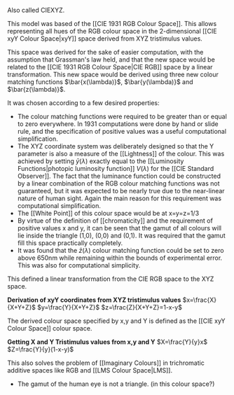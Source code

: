 Also called CIEXYZ.

This model was based of the [[CIE 1931 RGB Colour Space]]. This allows representing all hues of the RGB colour space in the 2-dimensional [[CIE xyY Colour Space|xyY]] space derived from XYZ tristimulus values.

This space was derived for the sake of easier computation, with the assumption that Grassman's law held, and that the new space would be related to the [[CIE 1931 RGB Colour Space|CIE RGB]] space by a linear transformation. This new space would be derived using three new colour matching functions $\bar{x(\lambda)}$, $\bar{y(\lambda)}$ and $\bar{z(\lambda)}$.

It was chosen according to a few desired properties:
- The colour matching functions were required to be greater than or equal to zero everywhere. In 1931 computations were done by hand or slide rule, and the specification of positive values was a useful computational simplification.
- The XYZ coordinate system was deliberately designed so that the Y parameter is also a measure of the [[Lightness]] of the colour. This was achieved by setting $\bar{y}(\lambda)$ exactly equal to the [[Luminosity Functions|photopic luminosity function]] $V(\lambda)$ for the [[CIE Standard Observer]]. The fact that the luminance function could be constructed by a linear combination of the RGB colour matching functions was not guaranteed, but it was expected to be nearly true due to the near-linear nature of human sight. Again the main reason for this requirement was computational simplification.
- The [[White Point]] of this colour space would be at x=y=z=1/3
- By virtue of the definition of [[chromaticity]] and the requirement of positive values x and y, it can be seen that the gamut of all colours will lie inside the triangle (1,0), (0,0) and (0,1). It was required that the gamut fill this space practically completely.
- It was found that the $\bar{z}(\lambda)$ colour matching function could be set to zero above 650nm while remaining within the bounds of experimental error. This was also for computational simplicity.

This defined a linear transformation from the CIE RGB space to the XYZ space.

**Derivation of xyY coordinates from XYZ tristimulus values**
$x=\frac{X}{X+Y+Z}$
$y=\frac{Y}{X+Y+Z}$
$z=\frac{Z}{X+Y+Z}=1-x-y$

The derived colour space specified by x,y and Y is defined as the [[CIE xyY Colour Space]] colour space.

**Getting X and Y Tristimulus values from x,y and Y**
$X=\frac{Y}{y}x$
$Z=\frac{Y}{y}(1-x-y)$

This also solves the problem of [[Imaginary Colours]] in trichromatic additive spaces like RGB and [[LMS Colour Space|LMS]].

- The gamut of the human eye is not a triangle. (in this colour space?)
